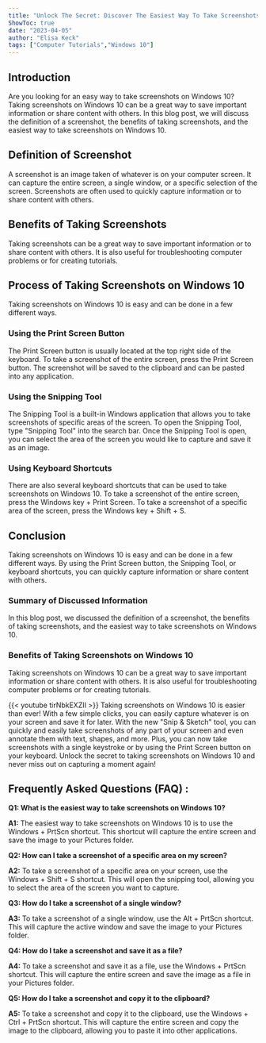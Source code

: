 ```yaml
---
title: "Unlock The Secret: Discover The Easiest Way To Take Screenshots On Windows 10!"
ShowToc: true 
date: "2023-04-05"
author: "Elisa Keck" 
tags: ["Computer Tutorials","Windows 10"]
---
```

## Introduction
Are you looking for an easy way to take screenshots on Windows 10? Taking screenshots on Windows 10 can be a great way to save important information or share content with others. In this blog post, we will discuss the definition of a screenshot, the benefits of taking screenshots, and the easiest way to take screenshots on Windows 10. 

## Definition of Screenshot
A screenshot is an image taken of whatever is on your computer screen. It can capture the entire screen, a single window, or a specific selection of the screen. Screenshots are often used to quickly capture information or to share content with others. 

## Benefits of Taking Screenshots
Taking screenshots can be a great way to save important information or to share content with others. It is also useful for troubleshooting computer problems or for creating tutorials. 

## Process of Taking Screenshots on Windows 10
Taking screenshots on Windows 10 is easy and can be done in a few different ways. 

### Using the Print Screen Button
The Print Screen button is usually located at the top right side of the keyboard. To take a screenshot of the entire screen, press the Print Screen button. The screenshot will be saved to the clipboard and can be pasted into any application. 

### Using the Snipping Tool
The Snipping Tool is a built-in Windows application that allows you to take screenshots of specific areas of the screen. To open the Snipping Tool, type "Snipping Tool" into the search bar. Once the Snipping Tool is open, you can select the area of the screen you would like to capture and save it as an image. 

### Using Keyboard Shortcuts
There are also several keyboard shortcuts that can be used to take screenshots on Windows 10. To take a screenshot of the entire screen, press the Windows key + Print Screen. To take a screenshot of a specific area of the screen, press the Windows key + Shift + S. 

## Conclusion
Taking screenshots on Windows 10 is easy and can be done in a few different ways. By using the Print Screen button, the Snipping Tool, or keyboard shortcuts, you can quickly capture information or share content with others. 

### Summary of Discussed Information
In this blog post, we discussed the definition of a screenshot, the benefits of taking screenshots, and the easiest way to take screenshots on Windows 10. 

### Benefits of Taking Screenshots on Windows 10
Taking screenshots on Windows 10 can be a great way to save important information or share content with others. It is also useful for troubleshooting computer problems or for creating tutorials.

{{< youtube tirNbkEXZII >}} 
Taking screenshots on Windows 10 is easier than ever! With a few simple clicks, you can easily capture whatever is on your screen and save it for later. With the new "Snip & Sketch" tool, you can quickly and easily take screenshots of any part of your screen and even annotate them with text, shapes, and more. Plus, you can now take screenshots with a single keystroke or by using the Print Screen button on your keyboard. Unlock the secret to taking screenshots on Windows 10 and never miss out on capturing a moment again!

## Frequently Asked Questions (FAQ) :
**Q1: What is the easiest way to take screenshots on Windows 10?**

**A1:** The easiest way to take screenshots on Windows 10 is to use the Windows + PrtScn shortcut. This shortcut will capture the entire screen and save the image to your Pictures folder.

**Q2: How can I take a screenshot of a specific area on my screen?**

**A2:** To take a screenshot of a specific area on your screen, use the Windows + Shift + S shortcut. This will open the snipping tool, allowing you to select the area of the screen you want to capture.

**Q3: How do I take a screenshot of a single window?**

**A3:** To take a screenshot of a single window, use the Alt + PrtScn shortcut. This will capture the active window and save the image to your Pictures folder.

**Q4: How do I take a screenshot and save it as a file?**

**A4:** To take a screenshot and save it as a file, use the Windows + PrtScn shortcut. This will capture the entire screen and save the image as a file in your Pictures folder.

**Q5: How do I take a screenshot and copy it to the clipboard?**

**A5:** To take a screenshot and copy it to the clipboard, use the Windows + Ctrl + PrtScn shortcut. This will capture the entire screen and copy the image to the clipboard, allowing you to paste it into other applications.




